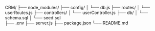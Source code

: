 CRM/
├── node_modules/
├── config/
│   └── db.js 
├── routes/
│   └── userRoutes.js 
├── controllers/
│   └── userController.js 
├── db/
│   └── schema.sql 
│   └── seed.sql   
├── .env 
├── server.js 
├── package.json 
└── README.md